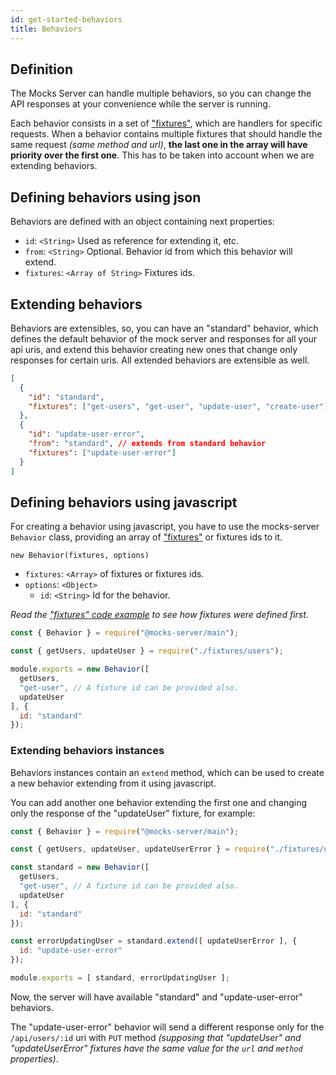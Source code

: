 ```yaml
---
id: get-started-behaviors
title: Behaviors
---
```


## Definition

The Mocks Server can handle multiple behaviors, so you can change the API responses at your convenience while the server is running.

Each behavior consists in a set of ["fixtures"](get-started-fixtures.md), which are handlers for specific requests. When a behavior contains multiple fixtures that should handle the same request _(same method and url)_, __the last one in the array will have priority over the first one__. This has to be taken into account when we are extending behaviors.

## Defining behaviors using json

Behaviors are defined with an object containing next properties:

* `id`: `<String>` Used as reference for extending it, etc.
* `from`: `<String>` Optional. Behavior id from which this behavior will extend.
* `fixtures`: `<Array of String>` Fixtures ids.


## Extending behaviors

Behaviors are extensibles, so, you can have an "standard" behavior, which defines the default behavior of the mock server and responses for all your api uris, and extend this behavior creating new ones that change only responses for certain uris. All extended behaviors are extensible as well.

```json
[
  {
    "id": "standard",
    "fixtures": ["get-users", "get-user", "update-user", "create-user"]
  },
  {
    "id": "update-user-error",
    "from": "standard", // extends from standard behavior
    "fixtures": ["update-user-error"]
  }
]
```


## Defining behaviors using javascript

For creating a behavior using javascript, you have to use the mocks-server `Behavior` class, providing an array of ["fixtures"](get-started-fixtures.md) or fixtures ids to it.

`new Behavior(fixtures, options)`
* `fixtures`: `<Array>` of fixtures or fixtures ids.
* `options`: `<Object>`
  * `id`: `<String>` Id for the behavior.

_Read the ["fixtures" code example](get-started-fixtures.md#examples) to see how fixtures were defined first._

```javascript
const { Behavior } = require("@mocks-server/main");

const { getUsers, updateUser } = require("./fixtures/users");

module.exports = new Behavior([
  getUsers,
  "get-user", // A fixture id can be provided also.
  updateUser
], {
  id: "standard"
});
```

### Extending behaviors instances

Behaviors instances contain an `extend` method, which can be used to create a new behavior extending from it using javascript.

You can add another one behavior extending the first one and changing only the response of the "updateUser" fixture, for example:

```javascript
const { Behavior } = require("@mocks-server/main");

const { getUsers, updateUser, updateUserError } = require("./fixtures/users");

const standard = new Behavior([
  getUsers,
  "get-user", // A fixture id can be provided also.
  updateUser
], {
  id: "standard"
});

const errorUpdatingUser = standard.extend([ updateUserError ], {
  id: "update-user-error"
});

module.exports = [ standard, errorUpdatingUser ];
```

Now, the server will have available "standard" and "update-user-error" behaviors.

The "update-user-error" behavior will send a different response only for the `/api/users/:id` uri with `PUT` method _(supposing that "updateUser" and "updateUserError" fixtures have the same value for the `url` and `method` properties)_.

